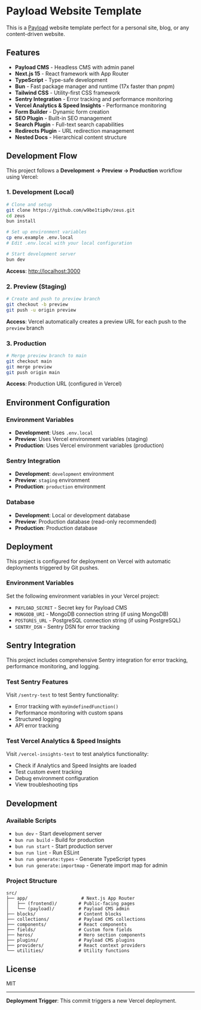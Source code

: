 # Payload Website Template

<!-- Vercel Deploy Test - Updated at 2025-07-26 -->

This is a [Payload](https://github.com/payloadcms/payload) website template perfect for a personal site, blog, or any content-driven website.

## Features

- **Payload CMS** - Headless CMS with admin panel
- **Next.js 15** - React framework with App Router
- **TypeScript** - Type-safe development
- **Bun** - Fast package manager and runtime (17x faster than pnpm)
- **Tailwind CSS** - Utility-first CSS framework
- **Sentry Integration** - Error tracking and performance monitoring
- **Vercel Analytics & Speed Insights** - Performance monitoring
- **Form Builder** - Dynamic form creation
- **SEO Plugin** - Built-in SEO management
- **Search Plugin** - Full-text search capabilities
- **Redirects Plugin** - URL redirection management
- **Nested Docs** - Hierarchical content structure

## Development Flow

This project follows a **Development → Preview → Production** workflow using Vercel:

### 1. **Development (Local)**
```bash
# Clone and setup
git clone https://github.com/w9be1tip0v/zeus.git
cd zeus
bun install

# Set up environment variables
cp env.example .env.local
# Edit .env.local with your local configuration

# Start development server
bun dev
```

**Access**: [http://localhost:3000](http://localhost:3000)

### 2. **Preview (Staging)**
```bash
# Create and push to preview branch
git checkout -b preview
git push -u origin preview
```

**Access**: Vercel automatically creates a preview URL for each push to the `preview` branch

### 3. **Production**
```bash
# Merge preview branch to main
git checkout main
git merge preview
git push origin main
```

**Access**: Production URL (configured in Vercel)

## Environment Configuration

### Environment Variables
- **Development**: Uses `.env.local`
- **Preview**: Uses Vercel environment variables (staging)
- **Production**: Uses Vercel environment variables (production)

### Sentry Integration
- **Development**: `development` environment
- **Preview**: `staging` environment  
- **Production**: `production` environment

### Database
- **Development**: Local or development database
- **Preview**: Production database (read-only recommended)
- **Production**: Production database

## Deployment

This project is configured for deployment on Vercel with automatic deployments triggered by Git pushes.

### Environment Variables

Set the following environment variables in your Vercel project:

- `PAYLOAD_SECRET` - Secret key for Payload CMS
- `MONGODB_URI` - MongoDB connection string (if using MongoDB)
- `POSTGRES_URL` - PostgreSQL connection string (if using PostgreSQL)
- `SENTRY_DSN` - Sentry DSN for error tracking

## Sentry Integration

This project includes comprehensive Sentry integration for error tracking, performance monitoring, and logging.

### Test Sentry Features

Visit `/sentry-test` to test Sentry functionality:
- Error tracking with `myUndefinedFunction()`
- Performance monitoring with custom spans
- Structured logging
- API error tracking

### Test Vercel Analytics & Speed Insights

Visit `/vercel-insights-test` to test analytics functionality:
- Check if Analytics and Speed Insights are loaded
- Test custom event tracking
- Debug environment configuration
- View troubleshooting tips

## Development

### Available Scripts

- `bun dev` - Start development server
- `bun run build` - Build for production
- `bun run start` - Start production server
- `bun run lint` - Run ESLint
- `bun run generate:types` - Generate TypeScript types
- `bun run generate:importmap` - Generate import map for admin

### Project Structure

```
src/
├── app/                    # Next.js App Router
│   ├── (frontend)/        # Public-facing pages
│   └── (payload)/         # Payload CMS admin
├── blocks/                # Content blocks
├── collections/           # Payload CMS collections
├── components/            # React components
├── fields/                # Custom form fields
├── heros/                 # Hero section components
├── plugins/               # Payload CMS plugins
├── providers/             # React context providers
└── utilities/             # Utility functions
```

## License

MIT

---

**Deployment Trigger**: This commit triggers a new Vercel deployment.
